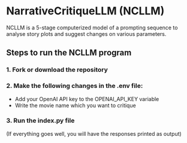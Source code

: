 # NarrativeCritiqueLLM (NCLLM)

NCLLM is a 5-stage computerized model of a prompting sequence to analyse story plots and suggest changes on various parameters.

## Steps to run the NCLLM program

### 1. Fork or download the repository

### 2. Make the following changes in the .env file:
- Add your OpenAI API key to the OPENAI_API_KEY variable
- Write the movie name which you want to critique

### 3. Run the index.py file
(If everything goes well, you will have the responses printed as output)
